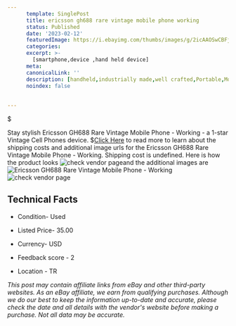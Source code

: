 ```yaml
---
      template: SinglePost
      title: ericsson gh688 rare vintage mobile phone working
      status: Published
      date: '2023-02-12'
      featuredImage: https://i.ebayimg.com/thumbs/images/g/2icAAOSwCBFj1Y5J/s-l225.jpg
      categories: 
      excerpt: >-
        [smartphone,device ,hand held device]
      meta:
      canonicalLink: ''
      description: [handheld,industrially made,well crafted,Portable,Mobile,Compact,Convenient,Lightweight,Maneuverable,Man-portable,Miniature,Carriable,Hand-held,Light,Holdable,Transportable,Mobile device,Pocket-sized,On-the-go,Wireless,Cordless,Compact size,Convenient size, smartphone,device ,hand held device]
      noindex: false
      
        
---
```

$

Stay stylish Ericsson GH688 Rare Vintage Mobile Phone - Working - a 1-star Vintage Cell Phones device.
$[Click Here](https://www.ebay.com/itm/394437177824?hash=item5bd649b1e0%3Ag%3A2icAAOSwCBFj1Y5J&mkevt=1&mkcid=1&mkrid=711-53200-19255-0&campid=%253CePNCampaignId%253E&customid=%253CreferenceId%253E&toolid=10049) to read more to learn about the shipping costs and additional image urls for the Ericsson GH688 Rare Vintage Mobile Phone - Working. Shipping cost is undefined. Here is how the product looks ![check vendor page](https://i.ebayimg.com/thumbs/images/g/2icAAOSwCBFj1Y5J/s-l225.jpg)and the additional images are![Ericsson GH688 Rare Vintage Mobile Phone - Working](https://i.ebayimg.com/images/g/2icAAOSwCBFj1Y5J/s-l1600.jpg)![check vendor page](https://origin-galleryplus.ebayimg.com/ws/web/394437177824_2_0_1/225x225.jpg,https://origin-galleryplus.ebayimg.com/ws/web/394437177824_3_0_1/225x225.jpg,https://origin-galleryplus.ebayimg.com/ws/web/394437177824_4_0_1/225x225.jpg,https://origin-galleryplus.ebayimg.com/ws/web/394437177824_5_0_1/225x225.jpg,https://origin-galleryplus.ebayimg.com/ws/web/394437177824_6_0_1/225x225.jpg)



 ## Technical Facts 



     
      

 - Condition- Used 


      

 - Listed Price- 35.00 


      

 - Currency- USD 


      

 - Feedback score - 2 


      

 - Location - TR 


      
      

 *_This post may contain affiliate links from eBay and other third-party websites. As an eBay affiliate, we earn from qualifying purchases. Although we do our best to keep the information up-to-date and accurate, please check the date and all details with the vendor's website before making a purchase. Not all data may be accurate._*






